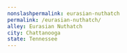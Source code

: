 ```yaml
---
﻿nonslashpermalink: eurasian-nuthatch
permalink: /eurasian-nuthatch/
alley: Eurasian Nuthatch
city: Chattanooga
state: Tennessee
---
```

